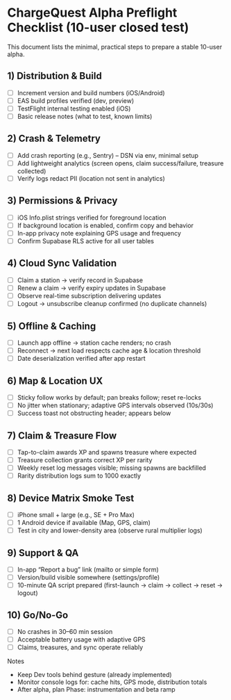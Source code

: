 # ChargeQuest Alpha Preflight Checklist (10-user closed test)

This document lists the minimal, practical steps to prepare a stable 10-user alpha.

## 1) Distribution & Build
- [ ] Increment version and build numbers (iOS/Android)
- [ ] EAS build profiles verified (dev, preview)
- [ ] TestFlight internal testing enabled (iOS)
- [ ] Basic release notes (what to test, known limits)

## 2) Crash & Telemetry
- [ ] Add crash reporting (e.g., Sentry) – DSN via env, minimal setup
- [ ] Add lightweight analytics (screen opens, claim success/failure, treasure collected)
- [ ] Verify logs redact PII (location not sent in analytics)

## 3) Permissions & Privacy
- [ ] iOS Info.plist strings verified for foreground location
- [ ] If background location is enabled, confirm copy and behavior
- [ ] In-app privacy note explaining GPS usage and frequency
- [ ] Confirm Supabase RLS active for all user tables

## 4) Cloud Sync Validation
- [ ] Claim a station → verify record in Supabase
- [ ] Renew a claim → verify expiry updates in Supabase
- [ ] Observe real-time subscription delivering updates
- [ ] Logout → unsubscribe cleanup confirmed (no duplicate channels)

## 5) Offline & Caching
- [ ] Launch app offline → station cache renders; no crash
- [ ] Reconnect → next load respects cache age & location threshold
- [ ] Date deserialization verified after app restart

## 6) Map & Location UX
- [ ] Sticky follow works by default; pan breaks follow; reset re-locks
- [ ] No jitter when stationary; adaptive GPS intervals observed (10s/30s)
- [ ] Success toast not obstructing header; appears below

## 7) Claim & Treasure Flow
- [ ] Tap-to-claim awards XP and spawns treasure where expected
- [ ] Treasure collection grants correct XP per rarity
- [ ] Weekly reset log messages visible; missing spawns are backfilled
- [ ] Rarity distribution logs sum to 1000 exactly

## 8) Device Matrix Smoke Test
- [ ] iPhone small + large (e.g., SE + Pro Max)
- [ ] 1 Android device if available (Map, GPS, claim)
- [ ] Test in city and lower-density area (observe rural multiplier logs)

## 9) Support & QA
- [ ] In-app “Report a bug” link (mailto or simple form)
- [ ] Version/build visible somewhere (settings/profile)
- [ ] 10-minute QA script prepared (first-launch → claim → collect → reset → logout)

## 10) Go/No-Go
- [ ] No crashes in 30–60 min session
- [ ] Acceptable battery usage with adaptive GPS
- [ ] Claims, treasures, and sync operate reliably

Notes
- Keep Dev tools behind gesture (already implemented)
- Monitor console logs for: cache hits, GPS mode, distribution totals
- After alpha, plan Phase: instrumentation and beta ramp

